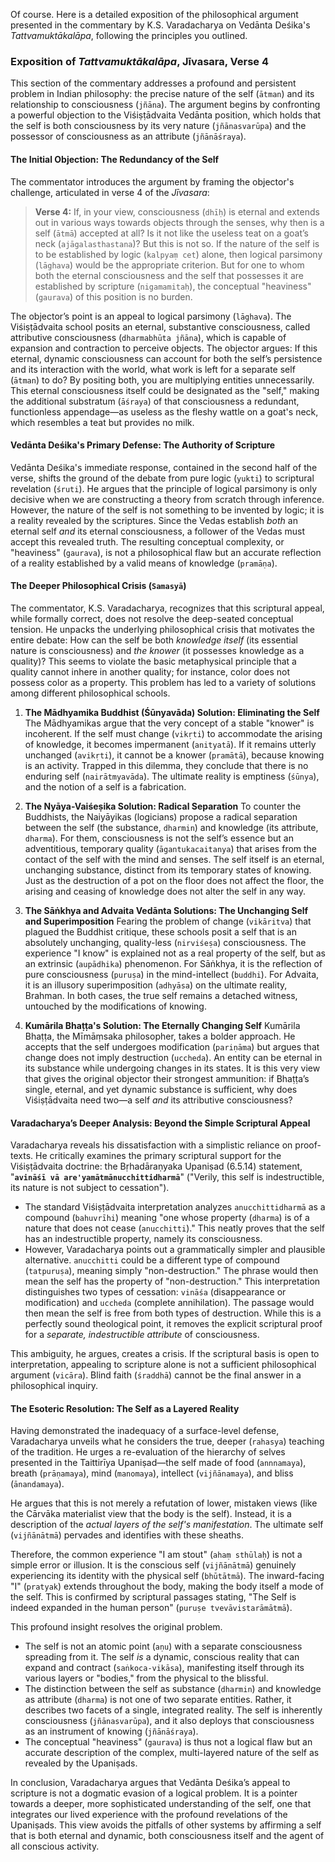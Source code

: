 Of course. Here is a detailed exposition of the philosophical argument presented in the commentary by K.S. Varadacharya on Vedānta Deśika's *Tattvamuktākalāpa*, following the principles you outlined.

### Exposition of *Tattvamuktākalāpa*, Jīvasara, Verse 4

This section of the commentary addresses a profound and persistent problem in Indian philosophy: the precise nature of the self (`ātman`) and its relationship to consciousness (`jñāna`). The argument begins by confronting a powerful objection to the Viśiṣṭādvaita Vedānta position, which holds that the self is both consciousness by its very nature (`jñānasvarūpa`) and the possessor of consciousness as an attribute (`jñānāśraya`).

#### The Initial Objection: The Redundancy of the Self

The commentator introduces the argument by framing the objector's challenge, articulated in verse 4 of the *Jīvasara*:

> **Verse 4:** If, in your view, consciousness (`dhīḥ`) is eternal and extends out in various ways towards objects through the senses, why then is a self (`ātmā`) accepted at all? Is it not like the useless teat on a goat’s neck (`ajāgalasthastana`)? But this is not so. If the nature of the self is to be established by logic (`kalpyaṃ cet`) alone, then logical parsimony (`lāghava`) would be the appropriate criterion. But for one to whom both the eternal consciousness and the self that possesses it are established by scripture (`nigamamitaḥ`), the conceptual "heaviness" (`gaurava`) of this position is no burden.

The objector’s point is an appeal to logical parsimony (`lāghava`). The Viśiṣṭādvaita school posits an eternal, substantive consciousness, called attributive consciousness (`dharmabhūta jñāna`), which is capable of expansion and contraction to perceive objects. The objector argues: If this eternal, dynamic consciousness can account for both the self’s persistence and its interaction with the world, what work is left for a separate self (`ātman`) to do? By positing both, you are multiplying entities unnecessarily. This eternal consciousness itself could be designated as the "self," making the additional substratum (`āśraya`) of that consciousness a redundant, functionless appendage—as useless as the fleshy wattle on a goat's neck, which resembles a teat but provides no milk.

#### Vedānta Deśika's Primary Defense: The Authority of Scripture

Vedānta Deśika's immediate response, contained in the second half of the verse, shifts the ground of the debate from pure logic (`yukti`) to scriptural revelation (`śruti`). He argues that the principle of logical parsimony is only decisive when we are constructing a theory from scratch through inference. However, the nature of the self is not something to be invented by logic; it is a reality revealed by the scriptures. Since the Vedas establish *both* an eternal self *and* its eternal consciousness, a follower of the Vedas must accept this revealed truth. The resulting conceptual complexity, or "heaviness" (`gaurava`), is not a philosophical flaw but an accurate reflection of a reality established by a valid means of knowledge (`pramāṇa`).

#### The Deeper Philosophical Crisis (`Samasyā`)

The commentator, K.S. Varadacharya, recognizes that this scriptural appeal, while formally correct, does not resolve the deep-seated conceptual tension. He unpacks the underlying philosophical crisis that motivates the entire debate: How can the self be both *knowledge itself* (its essential nature is consciousness) and *the knower* (it possesses knowledge as a quality)? This seems to violate the basic metaphysical principle that a quality cannot inhere in another quality; for instance, color does not possess color as a property. This problem has led to a variety of solutions among different philosophical schools.

1.  **The Mādhyamika Buddhist (Śūnyavāda) Solution: Eliminating the Self**
    The Mādhyamikas argue that the very concept of a stable "knower" is incoherent. If the self must change (`vikṛti`) to accommodate the arising of knowledge, it becomes impermanent (`anityatā`). If it remains utterly unchanged (`avikṛti`), it cannot be a knower (`pramātā`), because knowing is an activity. Trapped in this dilemma, they conclude that there is no enduring self (`nairātmyavāda`). The ultimate reality is emptiness (`śūnya`), and the notion of a self is a fabrication.

2.  **The Nyāya-Vaiśeṣika Solution: Radical Separation**
    To counter the Buddhists, the Naiyāyikas (logicians) propose a radical separation between the self (the substance, `dharmin`) and knowledge (its attribute, `dharma`). For them, consciousness is not the self’s essence but an adventitious, temporary quality (`āgantukacaitanya`) that arises from the contact of the self with the mind and senses. The self itself is an eternal, unchanging substance, distinct from its temporary states of knowing. Just as the destruction of a pot on the floor does not affect the floor, the arising and ceasing of knowledge does not alter the self in any way.

3.  **The Sāṅkhya and Advaita Vedānta Solutions: The Unchanging Self and Superimposition**
    Fearing the problem of change (`vikāritva`) that plagued the Buddhist critique, these schools posit a self that is an absolutely unchanging, quality-less (`nirviśeṣa`) consciousness. The experience "I know" is explained not as a real property of the self, but as an extrinsic (`aupādhika`) phenomenon. For Sāṅkhya, it is the reflection of pure consciousness (`puruṣa`) in the mind-intellect (`buddhi`). For Advaita, it is an illusory superimposition (`adhyāsa`) on the ultimate reality, Brahman. In both cases, the true self remains a detached witness, untouched by the modifications of knowing.

4.  **Kumārila Bhaṭṭa's Solution: The Eternally Changing Self**
    Kumārila Bhaṭṭa, the Mīmāṃsaka philosopher, takes a bolder approach. He accepts that the self undergoes modification (`pariṇāma`) but argues that change does not imply destruction (`uccheda`). An entity can be eternal in its substance while undergoing changes in its states. It is this very view that gives the original objector their strongest ammunition: if Bhaṭṭa’s single, eternal, and yet dynamic substance is sufficient, why does Viśiṣṭādvaita need two—a self *and* its attributive consciousness?

#### Varadacharya’s Deeper Analysis: Beyond the Simple Scriptural Appeal

Varadacharya reveals his dissatisfaction with a simplistic reliance on proof-texts. He critically examines the primary scriptural support for the Viśiṣṭādvaita doctrine: the Bṛhadāraṇyaka Upaniṣad (6.5.14) statement, "**`avināśī vā are'yamātmānucchittidharmā`**" ("Verily, this self is indestructible, its nature is not subject to cessation").

*   The standard Viśiṣṭādvaita interpretation analyzes `anucchittidharmā` as a compound (`bahuvrīhi`) meaning "one whose property (`dharma`) is of a nature that does not cease (`anucchitti`)." This neatly proves that the self has an indestructible property, namely its consciousness.
*   However, Varadacharya points out a grammatically simpler and plausible alternative. `anucchitti` could be a different type of compound (`tatpuruṣa`), meaning simply "non-destruction." The phrase would then mean the self has the property of "non-destruction." This interpretation distinguishes two types of cessation: `vināśa` (disappearance or modification) and `uccheda` (complete annihilation). The passage would then mean the self is free from both types of destruction. While this is a perfectly sound theological point, it removes the explicit scriptural proof for a *separate, indestructible attribute* of consciousness.

This ambiguity, he argues, creates a crisis. If the scriptural basis is open to interpretation, appealing to scripture alone is not a sufficient philosophical argument (`vicāra`). Blind faith (`śraddhā`) cannot be the final answer in a philosophical inquiry.

#### The Esoteric Resolution: The Self as a Layered Reality

Having demonstrated the inadequacy of a surface-level defense, Varadacharya unveils what he considers the true, deeper (`rahasya`) teaching of the tradition. He urges a re-evaluation of the hierarchy of selves presented in the Taittirīya Upaniṣad—the self made of food (`annnamaya`), breath (`prāṇamaya`), mind (`manomaya`), intellect (`vijñānamaya`), and bliss (`ānandamaya`).

He argues that this is not merely a refutation of lower, mistaken views (like the Cārvāka materialist view that the body is the self). Instead, it is a description of the *actual layers of the self's manifestation*. The ultimate self (`vijñānātmā`) pervades and identifies with these sheaths.

Therefore, the common experience "I am stout" (`ahaṃ sthūlaḥ`) is not a simple error or illusion. It is the conscious self (`vijñānātmā`) genuinely experiencing its identity with the physical self (`bhūtātmā`). The inward-facing "I" (`pratyak`) extends throughout the body, making the body itself a mode of the self. This is confirmed by scriptural passages stating, "The Self is indeed expanded in the human person" (`puruṣe tvevāvistarāmātmā`).

This profound insight resolves the original problem.
*   The self is not an atomic point (`aṇu`) with a separate consciousness spreading from it. The self *is* a dynamic, conscious reality that can expand and contract (`saṅkoca-vikāsa`), manifesting itself through its various layers or "bodies," from the physical to the blissful.
*   The distinction between the self as substance (`dharmin`) and knowledge as attribute (`dharma`) is not one of two separate entities. Rather, it describes two facets of a single, integrated reality. The self is inherently consciousness (`jñānasvarūpa`), and it also deploys that consciousness as an instrument of knowing (`jñānāśraya`).
*   The conceptual "heaviness" (`gaurava`) is thus not a logical flaw but an accurate description of the complex, multi-layered nature of the self as revealed by the Upaniṣads.

In conclusion, Varadacharya argues that Vedānta Deśika’s appeal to scripture is not a dogmatic evasion of a logical problem. It is a pointer towards a deeper, more sophisticated understanding of the self, one that integrates our lived experience with the profound revelations of the Upaniṣads. This view avoids the pitfalls of other systems by affirming a self that is both eternal and dynamic, both consciousness itself and the agent of all conscious activity.